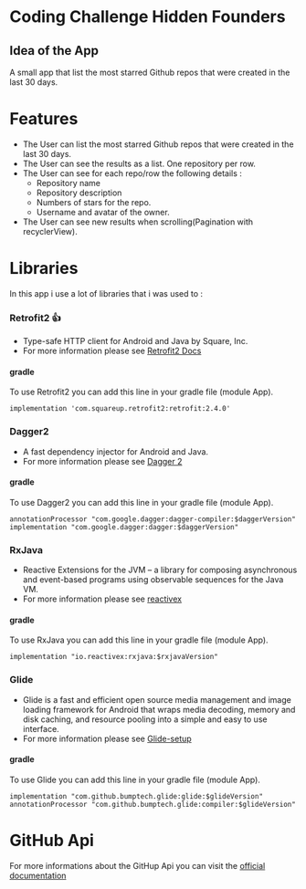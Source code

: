 # Coding Challenge Hidden Founders
## Idea of the App
A small app that list the most starred Github repos that were created in the last 30 days.
# Features
* The User can list the most starred Github repos that were created in the last 30 days.
* The User can see the results as a list. One repository per row.
* The User can see for each repo/row the following details :
  - Repository name
  - Repository description
  - Numbers of stars for the repo.
  - Username and avatar of the owner.
* The User can see new results when scrolling(Pagination with recyclerView).
# Libraries
In this app i use a lot of libraries that i was used to :
### Retrofit2 :+1:
* Type-safe HTTP client for Android and Java by Square, Inc.
* For more information please see [Retrofit2 Docs](https://square.github.io/retrofit/)
#### gradle
To use Retrofit2 you can add this line in your gradle file (module App).
```
implementation 'com.squareup.retrofit2:retrofit:2.4.0'
```
### Dagger2 
* A fast dependency injector for Android and Java.
* For more information please see [Dagger 2](https://google.github.io/dagger/)
#### gradle
To use Dagger2 you can add this line in your gradle file (module App).
```
annotationProcessor "com.google.dagger:dagger-compiler:$daggerVersion"
implementation "com.google.dagger:dagger:$daggerVersion"
```
### RxJava 
* Reactive Extensions for the JVM – a library for composing asynchronous and event-based programs using observable sequences for the Java VM.
* For more information please see [reactivex](http://reactivex.io/)
#### gradle
To use RxJava you can add this line in your gradle file (module App).
```
implementation "io.reactivex:rxjava:$rxjavaVersion"
```
### Glide 
* Glide is a fast and efficient open source media management and image loading framework for Android that wraps media decoding, memory and disk caching, and resource pooling into a simple and easy to use interface.
* For more information please see [Glide-setup](http://bumptech.github.io/glide/doc/download-setup.html)
#### gradle
To use Glide you can add this line in your gradle file (module App).
```
implementation "com.github.bumptech.glide:glide:$glideVersion"
annotationProcessor "com.github.bumptech.glide:compiler:$glideVersion"
```
# GitHub Api

For more informations about the GitHup Api you can visit the [official documentation](https://developer.github.com/v3/?) 
